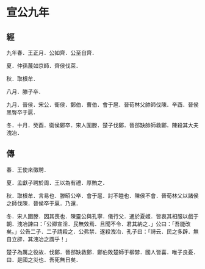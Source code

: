 # 宣公九年
## 經

九年春．王正月．公如齊．公至自齊．

夏．仲孫蔑如京師．齊侯伐萊．

秋．取根牟．

八月．滕子卒．

九月．晉侯．宋公．衛侯．鄭伯．曹伯．會于扈．晉荀林父帥師伐陳．辛酉．晉侯黑臀卒于扈．

冬．十月．癸酉．衛侯鄭卒．宋人圍滕．楚子伐鄭．晉郤缺帥師救鄭．陳殺其大夫洩冶．

## 傳

春．王使來徵聘．

夏．孟獻子聘於周．王以為有禮．厚賄之．

秋．取根牟．言易也．滕昭公卒．會于扈．討不睦也．陳侯不會．晉荀林父以諸侯之師伐陳．晉侯卒于扈．乃還．

冬．宋人圍滕．因其喪也．陳靈公與孔寧．儀行父．通於夏姬．皆衷其衵服以戲于朝．洩冶諫曰：「公卿宣淫．民無效焉．且聞不令．君其納之．」公曰：「吾能改矣。」公告二子．二子請殺之．公弗禁．遂殺洩冶．孔子曰：「詩云．民之多辟．無自立辟．其洩冶之謂乎！」

楚子為厲之役故．伐鄭．晉郤缺救鄭．鄭伯敗楚師于柳棼．國人皆喜．唯子良憂．曰．是國之災也．吾死無日矣．

